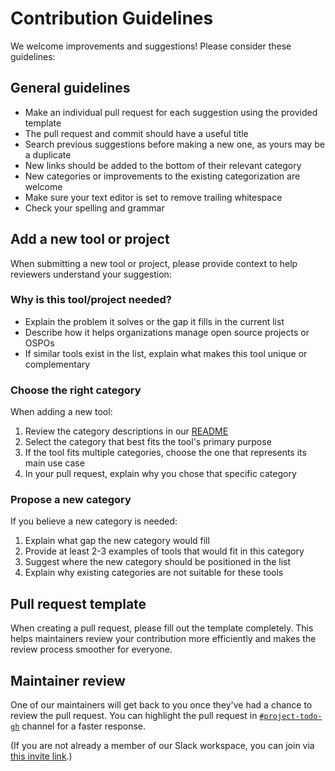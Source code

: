 # Contribution Guidelines

We welcome improvements and suggestions! Please consider these guidelines:

## General guidelines

- Make an individual pull request for each suggestion using the provided template
- The pull request and commit should have a useful title
- Search previous suggestions before making a new one, as yours may be a duplicate
- New links should be added to the bottom of their relevant category
- New categories or improvements to the existing categorization are welcome
- Make sure your text editor is set to remove trailing whitespace
- Check your spelling and grammar

## Add a new tool or project

When submitting a new tool or project, please provide context to help reviewers understand your suggestion:

### Why is this tool/project needed?

- Explain the problem it solves or the gap it fills in the current list
- Describe how it helps organizations manage open source projects or OSPOs
- If similar tools exist in the list, explain what makes this tool unique or complementary

### Choose the right category

When adding a new tool:

1. Review the category descriptions in our [README](https://github.com/todogroup/awesome-ospo/blob/main/README.md)
1. Select the category that best fits the tool's primary purpose
1. If the tool fits multiple categories, choose the one that represents its main use case
1. In your pull request, explain why you chose that specific category

### Propose a new category

If you believe a new category is needed:

1. Explain what gap the new category would fill
1. Provide at least 2-3 examples of tools that would fit in this category
1. Suggest where the new category should be positioned in the list
1. Explain why existing categories are not suitable for these tools

## Pull request template

When creating a pull request, please fill out the template completely.
This helps maintainers review your contribution more efficiently and makes the review process smoother for everyone.

## Maintainer review

One of our maintainers will get back to you once they've had a chance to review the pull request.
You can highlight the pull request in [`#project-todo-gh`](https://thetodogroup.slack.com/archives/C08AR66MQQ5) channel for a faster response.

(If you are not already a member of our Slack workspace, you can join via [this invite link](https://thetodogroup.slack.com/join/shared_invite/zt-2w71kclgx-JOUB4LTXIuVEKehkJk7V0w#/shared-invite/email).)
